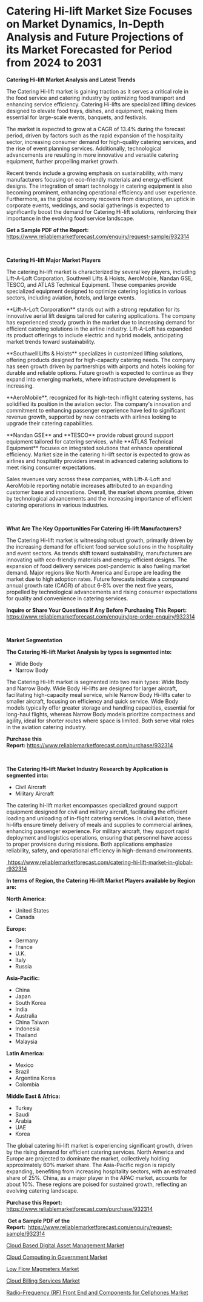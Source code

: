 <p><h1>Catering Hi-lift Market Size Focuses on Market Dynamics, In-Depth Analysis and Future Projections of its Market Forecasted for Period from 2024 to 2031</h1></p><p><strong>Catering Hi-lift Market Analysis and Latest Trends</strong></p>
<p><p>The Catering Hi-lift market is gaining traction as it serves a critical role in the food service and catering industry by optimizing food transport and enhancing service efficiency. Catering Hi-lifts are specialized lifting devices designed to elevate food trays, dishes, and equipment, making them essential for large-scale events, banquets, and festivals. </p><p>The market is expected to grow at a CAGR of 13.4% during the forecast period, driven by factors such as the rapid expansion of the hospitality sector, increasing consumer demand for high-quality catering services, and the rise of event planning services. Additionally, technological advancements are resulting in more innovative and versatile catering equipment, further propelling market growth.</p><p>Recent trends include a growing emphasis on sustainability, with many manufacturers focusing on eco-friendly materials and energy-efficient designs. The integration of smart technology in catering equipment is also becoming prominent, enhancing operational efficiency and user experience. Furthermore, as the global economy recovers from disruptions, an uptick in corporate events, weddings, and social gatherings is expected to significantly boost the demand for Catering Hi-lift solutions, reinforcing their importance in the evolving food service landscape.</p></p>
<p><strong>Get a Sample PDF of the Report:&nbsp;</strong> <a href="https://www.reliablemarketforecast.com/enquiry/request-sample/932314?utm_campaign=1169&utm_medium=2&utm_source=Github&utm_content=ia&utm_term=02122024&utm_id=catering-hi-lift">https://www.reliablemarketforecast.com/enquiry/request-sample/932314</a></p>
<p>&nbsp;</p>
<p><strong>Catering Hi-lift Major Market Players</strong></p>
<p><p>The catering hi-lift market is characterized by several key players, including Lift-A-Loft Corporation, Southwell Lifts & Hoists, AeroMobile, Nandan GSE, TESCO, and ATLAS Technical Equipment. These companies provide specialized equipment designed to optimize catering logistics in various sectors, including aviation, hotels, and large events.</p><p>**Lift-A-Loft Corporation** stands out with a strong reputation for its innovative aerial lift designs tailored for catering applications. The company has experienced steady growth in the market due to increasing demand for efficient catering solutions in the airline industry. Lift-A-Loft has expanded its product offerings to include electric and hybrid models, anticipating market trends toward sustainability.</p><p>**Southwell Lifts & Hoists** specializes in customized lifting solutions, offering products designed for high-capacity catering needs. The company has seen growth driven by partnerships with airports and hotels looking for durable and reliable options. Future growth is expected to continue as they expand into emerging markets, where infrastructure development is increasing.</p><p>**AeroMobile**, recognized for its high-tech inflight catering systems, has solidified its position in the aviation sector. The company's innovation and commitment to enhancing passenger experience have led to significant revenue growth, supported by new contracts with airlines looking to upgrade their catering capabilities.</p><p>**Nandan GSE** and **TESCO** provide robust ground support equipment tailored for catering services, while **ATLAS Technical Equipment** focuses on integrated solutions that enhance operational efficiency. Market size in the catering hi-lift sector is expected to grow as airlines and hospitality providers invest in advanced catering solutions to meet rising consumer expectations.</p><p>Sales revenues vary across these companies, with Lift-A-Loft and AeroMobile reporting notable increases attributed to an expanding customer base and innovations. Overall, the market shows promise, driven by technological advancements and the increasing importance of efficient catering operations in various industries.</p></p>
<p>&nbsp;</p>
<p><strong>What Are The Key Opportunities For Catering Hi-lift Manufacturers?</strong></p>
<p><p>The Catering Hi-lift market is witnessing robust growth, primarily driven by the increasing demand for efficient food service solutions in the hospitality and event sectors. As trends shift toward sustainability, manufacturers are innovating with eco-friendly materials and energy-efficient designs. The expansion of food delivery services post-pandemic is also fueling market demand. Major regions like North America and Europe are leading the market due to high adoption rates. Future forecasts indicate a compound annual growth rate (CAGR) of about 6-8% over the next five years, propelled by technological advancements and rising consumer expectations for quality and convenience in catering services.</p></p>
<p><strong>Inquire or Share Your Questions If Any Before Purchasing This Report:</strong> <a href="https://www.reliablemarketforecast.com/enquiry/pre-order-enquiry/932314?utm_campaign=1169&utm_medium=2&utm_source=Github&utm_content=ia&utm_term=02122024&utm_id=catering-hi-lift">https://www.reliablemarketforecast.com/enquiry/pre-order-enquiry/932314</a></p>
<p>&nbsp;</p>
<p><strong>Market Segmentation</strong></p>
<p><strong>The Catering Hi-lift Market Analysis by types is segmented into:</strong></p>
<p><ul><li>Wide Body</li><li>Narrow Body</li></ul></p>
<p><p>The Catering Hi-lift market is segmented into two main types: Wide Body and Narrow Body. Wide Body Hi-lifts are designed for larger aircraft, facilitating high-capacity meal service, while Narrow Body Hi-lifts cater to smaller aircraft, focusing on efficiency and quick service. Wide Body models typically offer greater storage and handling capacities, essential for long-haul flights, whereas Narrow Body models prioritize compactness and agility, ideal for shorter routes where space is limited. Both serve vital roles in the aviation catering industry.</p></p>
<p><strong>Purchase this Report:&nbsp;</strong><a href="https://www.reliablemarketforecast.com/purchase/932314?utm_campaign=1169&utm_medium=2&utm_source=Github&utm_content=ia&utm_term=02122024&utm_id=catering-hi-lift">https://www.reliablemarketforecast.com/purchase/932314</a></p>
<p>&nbsp;</p>
<p><strong>The Catering Hi-lift Market Industry Research by Application is segmented into:</strong></p>
<p><ul><li>Civil Aircraft</li><li>Military Aircraft</li></ul></p>
<p><p>The catering hi-lift market encompasses specialized ground support equipment designed for civil and military aircraft, facilitating the efficient loading and unloading of in-flight catering services. In civil aviation, these hi-lifts ensure timely delivery of meals and supplies to commercial airlines, enhancing passenger experience. For military aircraft, they support rapid deployment and logistics operations, ensuring that personnel have access to proper provisions during missions. Both applications emphasize reliability, safety, and operational efficiency in high-demand environments.</p></p>
<p><a href="https://www.reliablemarketforecast.com/catering-hi-lift-market-in-global-r932314?utm_campaign=1169&utm_medium=2&utm_source=Github&utm_content=ia&utm_term=02122024&utm_id=catering-hi-lift">&nbsp;https://www.reliablemarketforecast.com/catering-hi-lift-market-in-global-r932314</a></p>
<p><strong>In terms of Region, the Catering Hi-lift Market Players available by Region are:</strong></p>
<p>
    <p> <strong> North America: </strong>
        <ul>
            <li>United States</li>
            <li>Canada</li>
        </ul>
        </p> 
    <p> <strong> Europe: </strong>
        <ul>
            <li>Germany</li>
            <li>France</li>
            <li>U.K.</li>
            <li>Italy</li>
            <li>Russia</li>
        </ul>
        </p> 
    <p> <strong> Asia-Pacific: </strong>
        <ul>
            <li>China</li>
            <li>Japan</li>
            <li>South Korea</li>
            <li>India</li>
            <li>Australia</li>
            <li>China Taiwan</li>
            <li>Indonesia</li>
            <li>Thailand</li>
            <li>Malaysia</li>
        </ul>
        </p> 
    <p> <strong> Latin America: </strong>
        <ul>
            <li>Mexico</li>
            <li>Brazil</li>
            <li>Argentina Korea</li>
            <li>Colombia</li>
        </ul>
        </p> 
    <p> <strong> Middle East & Africa: </strong>
        <ul>
            <li>Turkey</li>
            <li>Saudi</li>
            <li>Arabia</li>
            <li>UAE</li>
            <li>Korea</li>
        </ul>
    </p>
    </p>
<p><p>The global catering hi-lift market is experiencing significant growth, driven by the rising demand for efficient catering services. North America and Europe are projected to dominate the market, collectively holding approximately 60% market share. The Asia-Pacific region is rapidly expanding, benefiting from increasing hospitality sectors, with an estimated share of 25%. China, as a major player in the APAC market, accounts for about 10%. These regions are poised for sustained growth, reflecting an evolving catering landscape.</p></p>
<p><strong>Purchase this Report: </strong><a href="https://www.reliablemarketforecast.com/purchase/932314?utm_campaign=1169&utm_medium=2&utm_source=Github&utm_content=ia&utm_term=02122024&utm_id=catering-hi-lift">https://www.reliablemarketforecast.com/purchase/932314</a></p>
<p>&nbsp;<strong>Get a Sample PDF of the Report:&nbsp;&nbsp;</strong><a href="https://www.reliablemarketforecast.com/enquiry/request-sample/932314?utm_campaign=1169&utm_medium=2&utm_source=Github&utm_content=ia&utm_term=02122024&utm_id=catering-hi-lift">https://www.reliablemarketforecast.com/enquiry/request-sample/932314</a></p>
<p><strong></strong></p>
<p><p><a href="https://www.linkedin.com/pulse/cloud-based-digital-asset-management-market-analysis-sizetrends-sh8pe?utm_campaign=1169&utm_medium=2&utm_source=Github&utm_content=ia&utm_term=02122024&utm_id=catering-hi-lift">Cloud Based Digital Asset Management Market</a></p><p><a href="https://www.linkedin.com/pulse/cloud-computing-government-market-size-share-analysis-2024-2031-z5noe?utm_campaign=1169&utm_medium=2&utm_source=Github&utm_content=ia&utm_term=02122024&utm_id=catering-hi-lift">Cloud Computing in Government Market</a></p><p><a href="https://issuu.com/reportprime-2/docs/low-flow-magmeters-market-size-2030.pptx?utm_campaign=1169&utm_medium=2&utm_source=Github&utm_content=ia&utm_term=02122024&utm_id=catering-hi-lift">Low Flow Magmeters Market</a></p><p><a href="https://www.linkedin.com/pulse/cloud-billing-services-market-size-expanding-rapidly-annual-rulze?utm_campaign=1169&utm_medium=2&utm_source=Github&utm_content=ia&utm_term=02122024&utm_id=catering-hi-lift">Cloud Billing Services Market</a></p><p><a href="https://issuu.com/reportprime-2/docs/radio-frequency-rf-front-end-and-co_2d7aba8bf12aa2?utm_campaign=1169&utm_medium=2&utm_source=Github&utm_content=ia&utm_term=02122024&utm_id=catering-hi-lift">Radio-Frequency (RF) Front End and Components for Cellphones Market</a></p></p>